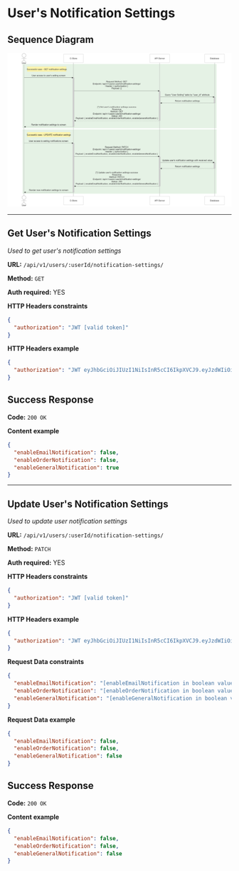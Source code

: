 # User's Notification Settings

## Sequence Diagram

![image info](./assets/notification-settings.png)

---

## Get User's Notification Settings

_Used to get user's notification settings_

**URL:** `/api/v1/users/:userId/notification-settings/`

**Method:** `GET`

**Auth required:** YES

**HTTP Headers constraints**

```json
{
  "authorization": "JWT [valid token]"
}
```

**HTTP Headers example**

```json
{
  "authorization": "JWT eyJhbGciOiJIUzI1NiIsInR5cCI6IkpXVCJ9.eyJzdWIiOiIxMjM0NTY3ODkwIiwibmFtZSI6IkpvaG4gRG9lIiwiaWF0IjoxNTE2MjM5MDIyfQ.SflKxwRJSMeKKF2QT4fwpMeJf36POk6yJV_adQssw5c"
}
```

## Success Response

**Code:** `200 OK`

**Content example**

```json
{
  "enableEmailNotification": false,
  "enableOrderNotification": false,
  "enableGeneralNotification": true
}
```

---

## Update User's Notification Settings

_Used to update user notification settings_

**URL:** `/api/v1/users/:userId/notification-settings/`

**Method:** `PATCH`

**Auth required:** YES

**HTTP Headers constraints**

```json
{
  "authorization": "JWT [valid token]"
}
```

**HTTP Headers example**

```json
{
  "authorization": "JWT eyJhbGciOiJIUzI1NiIsInR5cCI6IkpXVCJ9.eyJzdWIiOiIxMjM0NTY3ODkwIiwibmFtZSI6IkpvaG4gRG9lIiwiaWF0IjoxNTE2MjM5MDIyfQ.SflKxwRJSMeKKF2QT4fwpMeJf36POk6yJV_adQssw5c"
}
```

**Request Data constraints**

```json
{
  "enableEmailNotification": "[enableEmailNotification in boolean value (true/false)]",
  "enableOrderNotification": "[enableOrderNotification in boolean value (true/false)]",
  "enableGeneralNotification": "[enableGeneralNotification in boolean value (true/false)]"
}
```

**Request Data example**

```json
{
  "enableEmailNotification": false,
  "enableOrderNotification": false,
  "enableGeneralNotification": false
}
```

## Success Response

**Code:** `200 OK`

**Content example**

```json
{
  "enableEmailNotification": false,
  "enableOrderNotification": false,
  "enableGeneralNotification": false
}
```
